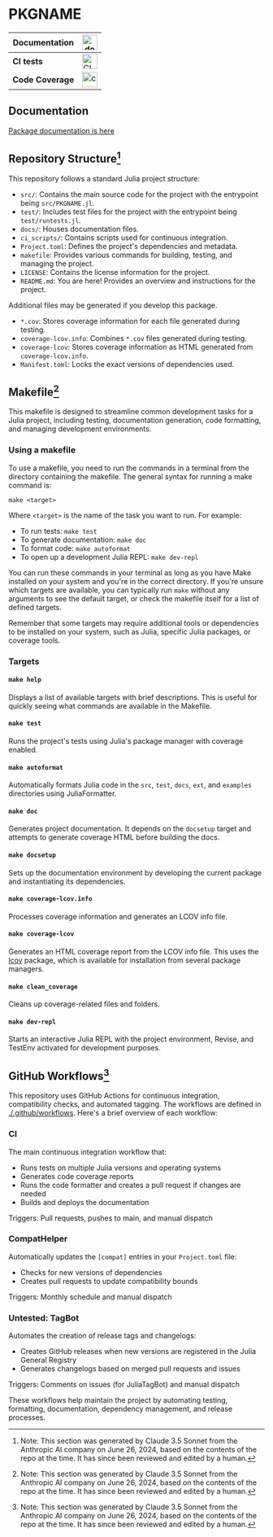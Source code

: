 # PKGNAME

| **Documentation**    | [<img src="https://img.shields.io/badge/docs-latest-blue.svg" alt = "doc badge" height="30">][docs-latest-url] |
|----------------------|--------------------------------------------------|
| **CI tests**         | [<img src="https://github.com/gbruer15/PKGNAME.jl/actions/workflows/CI.yml/badge.svg?branch=main" alt = "CI badge" height="30">][ci-tests-url] |
| **Code Coverage**    | [<img src="https://gbruer15.github.io/PKGNAME.jl/coverage/badge.svg" alt = "coverage badge" height="30">][codecov-url] |

[docs-latest-url]: https://gbruer15.github.io/PKGNAME.jl
[ci-tests-url]: https://github.com/gbruer15/PKGNAME.jl/actions/workflows/CI.yml?query=branch%3Amain
[codecov-url]: https://gbruer15.github.io/PKGNAME.jl/coverage/

## Documentation

[Package documentation is here](https://gbruer15.github.io/PKGNAME.jl)

## Repository Structure[^1]

This repository follows a standard Julia project structure:

- `src/`: Contains the main source code for the project with the entrypoint being `src/PKGNAME.jl`.
- `test/`: Includes test files for the project with the entrypoint being `test/runtests.jl`.
- `docs/`: Houses documentation files.
- `ci_scripts/`: Contains scripts used for continuous integration.
- `Project.toml`: Defines the project's dependencies and metadata.
- `makefile`: Provides various commands for building, testing, and managing the project.
- `LICENSE`: Contains the license information for the project.
- `README.md`: You are here! Provides an overview and instructions for the project.

Additional files may be generated if you develop this package.

- `*.cov`: Stores coverage information for each file generated during testing.
- `coverage-lcov.info`: Combines `*.cov` files generated during testing.
- `coverage-lcov`: Stores coverage information as HTML generated from `coverage-lcov.info`.
- `Manifest.toml`: Locks the exact versions of dependencies used.


## Makefile[^1]

This makefile is designed to streamline common development tasks for a Julia project, including testing, documentation generation, code formatting, and managing development environments.

### Using a makefile

To use a makefile, you need to run the commands in a terminal from the directory containing the makefile. The general syntax for running a make command is:

```
make <target>
```

Where `<target>` is the name of the task you want to run. For example:

- To run tests: `make test`
- To generate documentation: `make doc`
- To format code: `make autoformat`
- To open up a development Julia REPL: `make dev-repl`

You can run these commands in your terminal as long as you have Make installed on your system and you're in the correct directory. If you're unsure which targets are available, you can typically run `make` without any arguments to see the default target, or check the makefile itself for a list of defined targets.

Remember that some targets may require additional tools or dependencies to be installed on your system, such as Julia, specific Julia packages, or coverage tools.

### Targets

#### `make help`

Displays a list of available targets with brief descriptions. This is useful for quickly seeing what commands are available in the Makefile.

#### `make test`

Runs the project's tests using Julia's package manager with coverage enabled.

#### `make autoformat`

Automatically formats Julia code in the `src`, `test`, `docs`, `ext`, and `examples` directories using JuliaFormatter.

#### `make doc`

Generates project documentation. It depends on the `docsetup` target and attempts to generate coverage HTML before building the docs.

#### `make docsetup`

Sets up the documentation environment by developing the current package and instantiating its dependencies.

#### `make coverage-lcov.info`

Processes coverage information and generates an LCOV info file.

#### `make coverage-lcov`

Generates an HTML coverage report from the LCOV info file. This uses the [lcov](https://github.com/linux-test-project/lcov) package, which is available for installation from several package managers.

#### `make clean_coverage`

Cleans up coverage-related files and folders.

#### `make dev-repl`

Starts an interactive Julia REPL with the project environment, Revise, and TestEnv activated for development purposes.


## GitHub Workflows[^1]

This repository uses GitHub Actions for continuous integration, compatibility checks, and automated tagging. The workflows are defined in [./.github/workflows](./.github/workflows). Here's a brief overview of each workflow:

### CI

The main continuous integration workflow that:
- Runs tests on multiple Julia versions and operating systems
- Generates code coverage reports
- Runs the code formatter and creates a pull request if changes are needed
- Builds and deploys the documentation

Triggers: Pull requests, pushes to main, and manual dispatch

### CompatHelper

Automatically updates the `[compat]` entries in your `Project.toml` file:
- Checks for new versions of dependencies
- Creates pull requests to update compatibility bounds

Triggers: Monthly schedule and manual dispatch

### Untested: TagBot

Automates the creation of release tags and changelogs:
- Creates GitHub releases when new versions are registered in the Julia General Registry
- Generates changelogs based on merged pull requests and issues

Triggers: Comments on issues (for JuliaTagBot) and manual dispatch

These workflows help maintain the project by automating testing, formatting, documentation, dependency management, and release processes.


[^1]: Note: This section was generated by Claude 3.5 Sonnet from the Anthropic AI company on June 26, 2024, based on the contents of the repo at the time. It has since been reviewed and edited by a human.
